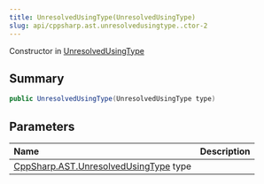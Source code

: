 ```yaml
---
title: UnresolvedUsingType(UnresolvedUsingType)
slug: api/cppsharp.ast.unresolvedusingtype..ctor-2
---
```

Constructor in [UnresolvedUsingType](/api/cppsharp/ast/unresolvedusingtype)

## Summary



```csharp
public UnresolvedUsingType(UnresolvedUsingType type)
```

## Parameters

|Name|Description|
|:---|:---|
|[CppSharp.AST.UnresolvedUsingType](/api/cppsharp/ast/unresolvedusingtype) type||

